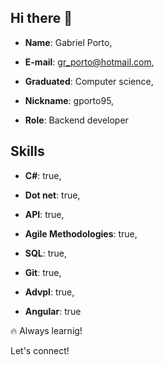 ## Hi there 👋


- **Name**: Gabriel Porto,

- **E-mail**: gr_porto@hotmail.com,

- **Graduated**: Computer science,

- **Nickname**: gporto95,

- **Role**: Backend developer

## Skills
- **C#**: true,
      
- **Dot net**: true,
      
- **API**: true,
      
- **Agile Methodologies**: true,
      
- **SQL**: true,
      
- **Git**: true,
      
- **Advpl**: true,
      
- **Angular**: true      
   
🔥 Always learnig!

Let's connect!
